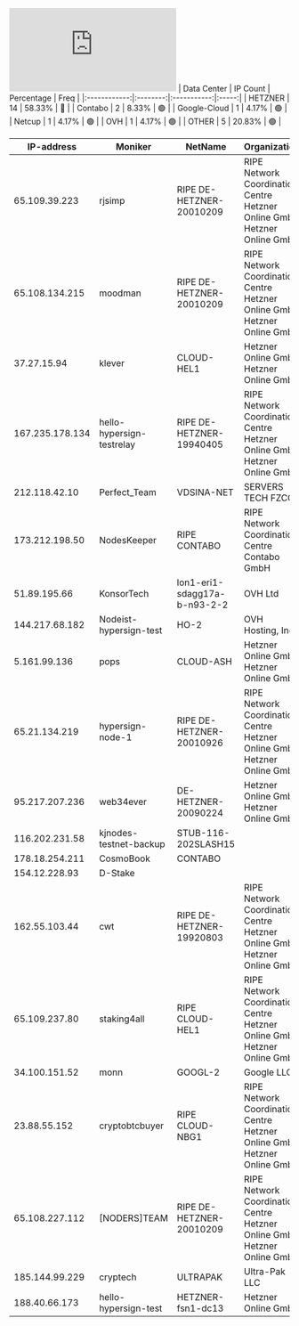 ![Diagramm](https://github.com/obajay/StateSync-snapshots/blob/main/Projects/Hypersign/1/README.md)
| Data Center | IP Count | Percentage | Freq |
|:------------:|:--------:|:-----------:|:-----:|
| HETZNER | 14 | 58.33% | 🔴 |
| Contabo | 2 | 8.33% | 🟢 |
| Google-Cloud | 1 | 4.17% | 🟢 |
| Netcup | 1 | 4.17% | 🟢 |
| OVH | 1 | 4.17% | 🟢 |
| OTHER | 5 | 20.83% | 🟢 |

<!-- START_TABLE -->
| IP-address | Moniker | NetName | Organization |
|-------------|-------------|-------------|-------------|
| 65.109.39.223 | rjsimp | RIPE DE-HETZNER-20010209 | RIPE Network Coordination Centre Hetzner Online GmbH Hetzner Online GmbH |
| 65.108.134.215 | moodman | RIPE DE-HETZNER-20010209 | RIPE Network Coordination Centre Hetzner Online GmbH Hetzner Online GmbH |
| 37.27.15.94 | klever | CLOUD-HEL1 | Hetzner Online GmbH Hetzner Online GmbH |
| 167.235.178.134 | hello-hypersign-testrelay | RIPE DE-HETZNER-19940405 | RIPE Network Coordination Centre Hetzner Online GmbH Hetzner Online GmbH |
| 212.118.42.10 | Perfect_Team | VDSINA-NET | SERVERS TECH FZCO |
| 173.212.198.50 | NodesKeeper | RIPE CONTABO | RIPE Network Coordination Centre Contabo GmbH |
| 51.89.195.66 | KonsorTech | lon1-eri1-sdagg17a-b-n93-2-2 | OVH Ltd |
| 144.217.68.182 | Nodeist-hypersign-test | HO-2 | OVH Hosting, Inc. |
| 5.161.99.136 | pops | CLOUD-ASH | Hetzner Online GmbH Hetzner Online GmbH |
| 65.21.134.219 | hypersign-node-1 | RIPE DE-HETZNER-20010926 | RIPE Network Coordination Centre Hetzner Online GmbH Hetzner Online GmbH |
| 95.217.207.236 | web34ever | DE-HETZNER-20090224 | Hetzner Online GmbH Hetzner Online GmbH |
| 116.202.231.58 | kjnodes-testnet-backup | STUB-116-202SLASH15 |  |
| 178.18.254.211 | CosmoBook | CONTABO |  |
| 154.12.228.93 | D-Stake |  |  |
| 162.55.103.44 | cwt | RIPE DE-HETZNER-19920803 | RIPE Network Coordination Centre Hetzner Online GmbH Hetzner Online GmbH |
| 65.109.237.80 | staking4all | RIPE CLOUD-HEL1 | RIPE Network Coordination Centre Hetzner Online GmbH Hetzner Online GmbH |
| 34.100.151.52 | monn | GOOGL-2 | Google LLC |
| 23.88.55.152 | cryptobtcbuyer | RIPE CLOUD-NBG1 | RIPE Network Coordination Centre Hetzner Online GmbH Hetzner Online GmbH |
| 65.108.227.112 | [NODERS]TEAM | RIPE DE-HETZNER-20010209 | RIPE Network Coordination Centre Hetzner Online GmbH Hetzner Online GmbH |
| 185.144.99.229 | cryptech | ULTRAPAK | Ultra-Pak LLC |
| 188.40.66.173 | hello-hypersign-test | HETZNER-fsn1-dc13 | Hetzner Online GmbH |

<!-- END_TABLE -->